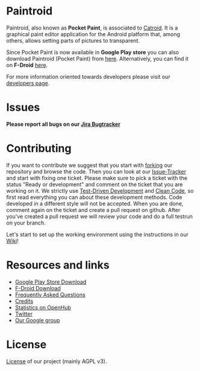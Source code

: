 Paintroid
=========

Paintroid, also known as **Pocket Paint**, is associated to [Catroid](https://github.com/Catrobat/Catroid). It is a graphical paint editor application for the Android platform that, among others, allows setting parts of pictures to transparent.

Since Pocket Paint is now available in **Google Play store** you can also download Paintroid (Pocket Paint) from [here](https://play.google.com/store/apps/details?id=org.catrobat.paintroid). Alternatively, you can find it on **F-Droid** [here](https://f-droid.org/packages/org.catrobat.paintroid/).


For more information oriented towards developers please visit our [developers page](http://developer.catrobat.org/).

# Issues #
**Please report all bugs on our [Jira Bugtracker](https://catrobat.atlassian.net/jira/)**

# Contributing #

If you want to contribute we suggest that you start with [forking](https://help.github.com/articles/fork-a-repo/) our repository and browse the code. Then you can look at our [Issue-Tracker](https://catrobat.atlassian.net/jira/software/c/projects/PAINTROID/issues/PAINTROID-697?filter=allissues&jql=project%20%3D%20%22PAINTROID%22%0Aand%20status%20%3D%20%22Ready%20For%20Development%22%0Aand%20assignee%20%3D%20empty%0Aand%20type%20in%20%28Bug%2C%20Story%2C%20Task%29%0Aand%20%28labels%20%21%3D%20Flutter%20OR%20labels%20IS%20EMPTY%29%0AORDER%20BY%20created%20DESC) and start with fixing one ticket. Please make sure to pick a ticket with the status "Ready or development" and comment on the ticket that you are working on it. We strictly use [Test-Driven Development](http://c2.com/cgi/wiki?TestDrivenDevelopment) and [Clean Code](http://www.planetgeek.ch/wp-content/uploads/2013/06/Clean-Code-V2.2.pdf), so first read everything you can about these development methods. Code developed in a different style will not be accepted.
When you are done, comment again on the ticket and create a pull request on github.
After you've created a pull request we will review your code and do a full testrun on your branch.

Let's start to set up the working environment using the instructions in our  [Wiki](https://github.com/Catrobat/Catroid/wiki/Setup-working-environment)!


# Resources and links #
* [Google Play Store Download](https://play.google.com/store/apps/details?id=org.catrobat.paintroid)
* [F-Droid Download](https://f-droid.org/packages/org.catrobat.paintroid/)
* [Frequently Asked Questions](https://github.com/Catrobat/Catroid/wiki/Frequently-Asked-Questions)
* [Credits](http://developer.catrobat.org/credits)
* [Statistics on OpenHub](https://www.openhub.net/p/catrobat/)
* [Twitter](http://twitter.com/Catroid)
* [Our Google group](https://groups.google.com/forum/?fromgroups#!forum/catrobat)

# License #
[License](http://developer.catrobat.org/licenses) of our project (mainly AGPL v3).
